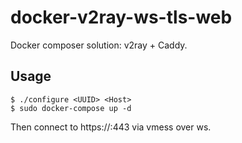 # docker-v2ray-ws-tls-web
Docker composer solution: v2ray + Caddy.

## Usage

```
$ ./configure <UUID> <Host>
$ sudo docker-compose up -d
```

Then connect to https://<Host>:443 via vmess over ws.
